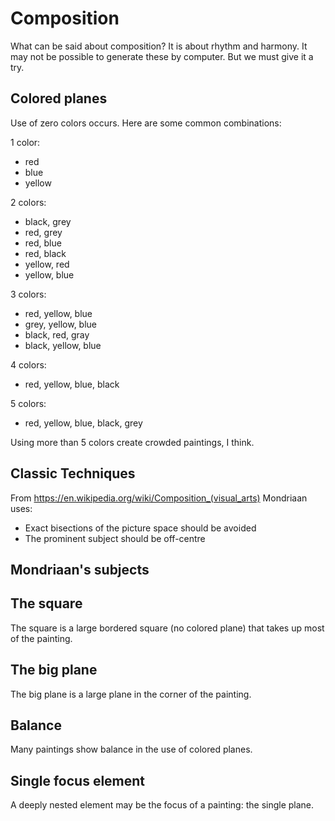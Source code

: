 # Composition

What can be said about composition? It is about rhythm and harmony. It may not be possible to generate these by computer. But we must give it a try.

## Colored planes

Use of zero colors occurs. Here are some common combinations:

1 color:
- red
- blue
- yellow

2 colors:
- black, grey
- red, grey
- red, blue
- red, black
- yellow, red
- yellow, blue

3 colors:
- red, yellow, blue
- grey, yellow, blue
- black, red, gray
- black, yellow, blue

4 colors:
- red, yellow, blue, black

5 colors:
- red, yellow, blue, black, grey

Using more than 5 colors create crowded paintings, I think.

## Classic Techniques

From https://en.wikipedia.org/wiki/Composition_(visual_arts) Mondriaan uses:

- Exact bisections of the picture space should be avoided
- The prominent subject should be off-centre

## Mondriaan's subjects

## The square

The square is a large bordered square (no colored plane) that takes up most of the painting.

## The big plane

The big plane is a large plane in the corner of the painting.

## Balance

Many paintings show balance in the use of colored planes.

## Single focus element

A deeply nested element may be the focus of a painting: the single plane.


